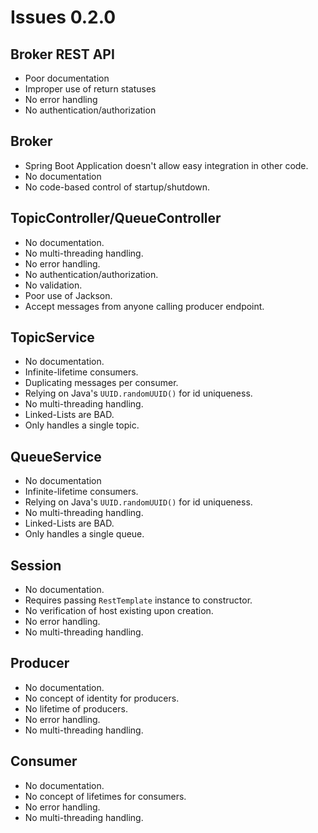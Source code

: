 # Issues 0.2.0

## Broker REST API
+   Poor documentation
+   Improper use of return statuses
+   No error handling
+   No authentication/authorization

## Broker
+   Spring Boot Application doesn't allow easy integration in other code.
+   No documentation
+   No code-based control of startup/shutdown.

## TopicController/QueueController
+   No documentation.
+   No multi-threading handling.
+   No error handling.
+   No authentication/authorization.
+   No validation.
+   Poor use of Jackson.
+   Accept messages from anyone calling producer endpoint.

## TopicService
+   No documentation.
+   Infinite-lifetime consumers.
+   Duplicating messages per consumer.
+   Relying on Java's `UUID.randomUUID()` for id uniqueness.
+   No multi-threading handling.
+   Linked-Lists are BAD.
+   Only handles a single topic.

## QueueService
+   No documentation
+   Infinite-lifetime consumers.
+   Relying on Java's `UUID.randomUUID()` for id uniqueness.
+   No multi-threading handling.
+   Linked-Lists are BAD.
+   Only handles a single queue.

## Session
+   No documentation.
+   Requires passing `RestTemplate` instance to constructor.
+   No verification of host existing upon creation.
+   No error handling.
+   No multi-threading handling.

## Producer
+   No documentation.
+   No concept of identity for producers.
+   No lifetime of producers.
+   No error handling.
+   No multi-threading handling.

## Consumer
+   No documentation.
+   No concept of lifetimes for consumers.
+   No error handling.
+   No multi-threading handling.